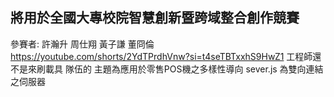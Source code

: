 將用於全國大專校院智慧創新暨跨域整合創作競賽 
---------------------------------------
參賽者: 許瀚升 周仕翔 黃子謙 董冏倫
https://youtube.com/shorts/2YdTPrdhVnw?si=t4seTBTxxhS9HwZ1
工程師還不是來刷載具 隊伍的
主題為應用於零售POS機之多樣性導向
sever.js 為雙向連結之伺服器
